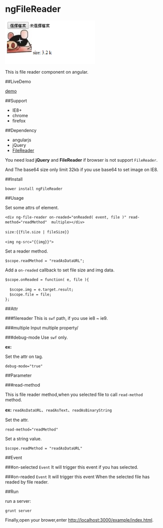 ngFileReader
=============

![demo image](/images/screenprint.png)

This is file reader component on angular.

##LiveDemo

[demo](http://sparrowhome.twbbs.org/example/bower_components/ngFileReader/example/)

##Support

* IE8+
* chrome
* firefox


##Dependency

* angularjs
* jQuery
* [FileReader](https://github.com/Jahdrien/FileReader)

You need load **jQuery** and **FileReader** if browser is not support `FileReader`.

And The base64 size only limit 32kb if you use base64 to set image on IE8.


##Install

```
bower install ngFileReader
```

##Usage

Set some attrs of element.
```
<div ng-file-reader on-readed="onReaded( event, file )" read-method="readMethod"  multiple></div>

size:{{file.size | fileSize}}

<img ng-src="{{img}}">
```

Set a reader method.
```
$scope.readMethod = "readAsDataURL";
```

Add a `on-readed` callback to set file size and img data.
```
$scope.onReaded = function( e, file ){

  $scope.img = e.target.result;
  $scope.file = file;
};
```

##Attr

###filereader
This is `swf` path, if you use ie8 ~ ie9.

###multiple
Input multiple property/

###debug-mode
Use `swf` only.

**ex:**

Set the attr on tag.

```
debug-mode="true"
```

##Parameter

###read-method

This is file reader method,when you selected file to call `read-method` method.

**ex:** `readAsDataURL`、`readAsText`、`readAsBinaryString`

Set the attr.
```
read-method="readMethod"
```

Set a string value.
```
$scope.readMethod = "readAsDataURL"
```

##Event

###on-selected `Event`
It will trigger this event if you has selected.

###on-readed `Event`
It will trigger this event When the selected file has readed by file reader.

##Run
 
run a server:
```
grunt server
```
 
Finally,open your brower,enter [http://localhost:3000/example/index.html](http://localhost/example/index.html).


